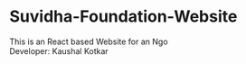 # Suvidha-Foundation-Website
This is an React based Website for an Ngo
<br>
Developer: Kaushal Kotkar
